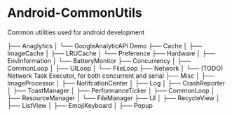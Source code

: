 # Android-CommonUtils
Common utilities used for android development

├── Anaglytics
│   └── GoogleAnalyticAPI Demo
├── Cache
│   ├── ImageCache
│   ├── LRUCache
│   └── Preference
├── Hardware
│   ├── EnvInformation
│   └── BatteryMonitor
├── Concurrency
│   ├── CommonLoop
│   ├── UILoop
│   └── FileLoop
├── Network
│   └── (TODO) Network Task Executor, for both concurrent and serial
├── Misc
│   ├── ImageProcessor
│   ├── NotifcationCenter
│   ├── Log
│   ├── CrashReporter
│   ├── ToastManager
│   ├── PerformanceTicker
│   ├── CommonLoop
│   ├── ResourceManager
│   └── FileManager
├── UI 
│   ├── RecycleView
│   ├── ListView
│   ├── EmojiKeyboard
│   ├── Popup



